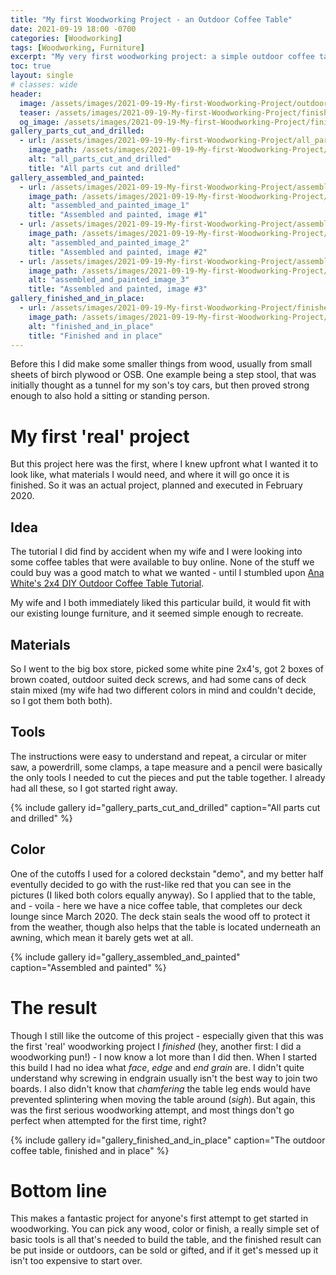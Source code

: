```yaml
---
title: "My first Woodworking Project - an Outdoor Coffee Table"
date: 2021-09-19 18:00 -0700
categories: [Woodworking]
tags: [Woodworking, Furniture]
excerpt: "My very first woodworking project: a simple outdoor coffee table made from 2-by-4s."
toc: true
layout: single
# classes: wide
header:
  image: /assets/images/2021-09-19-My-first-Woodworking-Project/outdoor_table_header.jpg
  teaser: /assets/images/2021-09-19-My-first-Woodworking-Project/finished_and_in_place_th2.jpg
  og_image: /assets/images/2021-09-19-My-first-Woodworking-Project/finished_and_in_place_th2.jpg
gallery_parts_cut_and_drilled:
  - url: /assets/images/2021-09-19-My-first-Woodworking-Project/all_parts_cut_and_drilled.jpg
    image_path: /assets/images/2021-09-19-My-first-Woodworking-Project/all_parts_cut_and_drilled_th.jpg
    alt: "all_parts_cut_and_drilled"
    title: "All parts cut and drilled"
gallery_assembled_and_painted:
  - url: /assets/images/2021-09-19-My-first-Woodworking-Project/assembled_and_painted_1.jpg
    image_path: /assets/images/2021-09-19-My-first-Woodworking-Project/assembled_and_painted_1_th.jpg
    alt: "assembled_and_painted_image_1"
    title: "Assembled and painted, image #1"
  - url: /assets/images/2021-09-19-My-first-Woodworking-Project/assembled_and_painted_2.jpg
    image_path: /assets/images/2021-09-19-My-first-Woodworking-Project/assembled_and_painted_2_th.jpg
    alt: "assembled_and_painted_image_2"
    title: "Assembled and painted, image #2"
  - url: /assets/images/2021-09-19-My-first-Woodworking-Project/assembled_and_painted_3.jpg
    image_path: /assets/images/2021-09-19-My-first-Woodworking-Project/assembled_and_painted_3_th.jpg
    alt: "assembled_and_painted_image_3"
    title: "Assembled and painted, image #3"
gallery_finished_and_in_place:
  - url: /assets/images/2021-09-19-My-first-Woodworking-Project/finished_and_in_place.jpg
    image_path: /assets/images/2021-09-19-My-first-Woodworking-Project/finished_and_in_place_th.jpg
    alt: "finished_and_in_place"
    title: "Finished and in place"
---
```

Before this I did make some smaller things from wood, usually from small sheets of birch plywood or OSB. One example being a step stool, that was initially thought as a tunnel for my son's toy cars, but then proved strong enough to also hold a sitting or standing person. 

# My first 'real' project

But this project here was the first, where I knew upfront what I wanted it to look like, what materials I would need, and where it will go once it is finished. 
So it was an actual project, planned and executed in February 2020. 

## Idea

The tutorial I did find by accident when my wife and I were looking into some coffee tables that were available to buy online. None of the stuff we could buy was a good match to what we wanted - until I stumbled upon [Ana White's 2x4 DIY Outdoor Coffee Table Tutorial](https://www.ana-white.com/woodworking-projects/2x4-outdoor-coffee-table).

My wife and I both immediately liked this particular build, it would fit with our existing lounge furniture, and it seemed simple enough to recreate.

## Materials

So I went to the big box store, picked some white pine 2x4's, got 2 boxes of brown coated, outdoor suited deck screws, and had some cans of deck stain mixed (my wife had two different colors in mind and couldn't decide, so I got them both both). 

## Tools

The instructions were easy to understand and repeat, a circular or miter saw, a powerdrill, some clamps, a tape measure and a pencil were basically the only tools I needed to cut the pieces and put the table together. I already had all these, so I got started right away.

{% include gallery id="gallery_parts_cut_and_drilled" caption="All parts cut and drilled" %}

## Color

One of the cutoffs I used for a colored deckstain "demo", and my better half eventully decided to go with the rust-like red that you can see in the pictures (I liked both colors equally anyway). So I applied that to the table, and - voila - here we have a nice coffee table, that completes our deck lounge since March 2020. The deck stain seals the wood off to protect it from the weather, though also helps that the table is located underneath an awning, which mean it barely gets wet at all.

{% include gallery id="gallery_assembled_and_painted" caption="Assembled and painted" %}

# The result

Though I still like the outcome of this project - especially given that this was the first 'real' woodworking project I *finished* (hey, another first: I did a woodworking pun!) - I now know a lot more than I did then. 
When I started this build I had no idea what *face*, *edge* and *end grain* are. I didn't quite understand why screwing in endgrain usually isn't the best way to join two boards. I also didn't know that *chamfering* the table leg ends would have prevented splintering when moving the table around (*sigh*). But again, this was the first serious woodworking attempt, and most things don't go perfect when attempted for the first time, right?

{% include gallery id="gallery_finished_and_in_place" caption="The outdoor coffee table, finished and in place" %}

# Bottom line

This makes a fantastic project for anyone's first attempt to get started in woodworking. You can pick any wood, color or finish, a really simple set of basic tools is all that's needed to build the table, and the finished result can be put inside or outdoors, can be sold or gifted, and if it get's messed up it isn't too expensive to start over. 